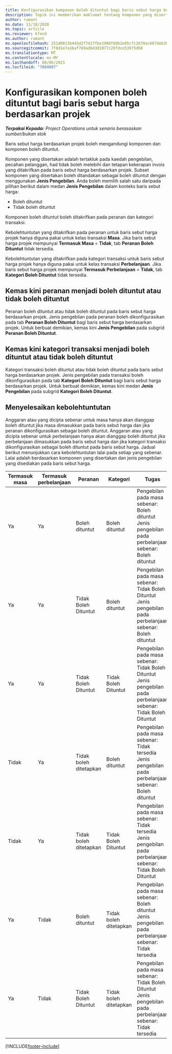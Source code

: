 ```yaml
---
title: Konfigurasikan komponen boleh dituntut bagi baris sebut harga berdasarkan projek
description: Topik ini memberikan maklumat tentang komponen yang disertakan, boleh dituntut dan tidak boleh dituntut pada baris sebut harga berdasarkan projek.
author: rumant
ms.date: 11/18/2020
ms.topic: article
ms.reviewer: kfend
ms.author: rumant
ms.openlocfilehash: 251d0013b445d2f7d17fbe1908f0db2e05cfc2670ac667deb363c98f608a2aef
ms.sourcegitcommit: 7f8d1e7a16af769adb43d1877c28fdce53975db8
ms.translationtype: MT
ms.contentlocale: ms-MY
ms.lasthandoff: 08/06/2021
ms.locfileid: "7004007"
---
```

# <a name="configure-the-chargeable-components-of-a-project-based-quote-line"></a>Konfigurasikan komponen boleh dituntut bagi baris sebut harga berdasarkan projek

_**Terpakai Kepada:** Project Operations untuk senario berasaskan sumber/bukan stok_

Baris sebut harga berdasarkan projek boleh mengandungi komponen dan komponen boleh dituntut.

Komponen yang disertakan adalah tertakluk pada kaedah pengebilan, pecahan pelanggan, had tidak boleh melebihi dan tetapan kekerapan invois yang ditakrifkan pada baris sebut harga berdasarkan projek.
Subset komponen yang disertakan boleh ditandakan sebagai boleh dituntut dengan menggunakan **Jenis Pengebilan**. Anda boleh memilih salah satu daripada pilihan berikut dalam medan **Jenis Pengebilan** dalam konteks baris sebut harga:

   - Boleh dituntut
   - Tidak boleh dituntut

Komponen boleh dituntut boleh ditakrifkan pada peranan dan kategori transaksi.

Kebolehtuntutan yang ditakrifkan pada peranan untuk baris sebut harga projek hanya diguna pakai untuk kelas transaksi **Masa**. Jika baris sebut harga projek mempunyai **Termasuk Masa** = **Tidak**, tab **Peranan Boleh Dituntut** tidak tersedia.

Kebolehtuntutan yang ditakrifkan pada kategori transaksi untuk baris sebut harga projek hanya diguna pakai untuk kelas transaksi **Perbelanjaan**. Jika baris sebut harga projek mempunyai **Termasuk Perbelanjaan** = **Tidak**, tab **Kategori Boleh Dituntut** tidak tersedia.

## <a name="update-a-role-to-be-chargeable-or-non-chargeable"></a>Kemas kini peranan menjadi boleh dituntut atau tidak boleh dituntut
Peranan boleh dituntut atau tidak boleh dituntut pada baris sebut harga berdasarkan projek. Jenis pengebilan pada peranan boleh dikonfigurasikan pada tab **Peranan Boleh Dituntut** bagi baris sebut harga berdasarkan projek. Untuk berbuat demikian, kemas kini **Jenis Pengebilan** pada subgrid **Peranan Boleh Dituntut**. 

## <a name="update-a-transaction-category-to-be-chargeable-or-non-chargeable"></a>Kemas kini kategori transaksi menjadi boleh dituntut atau tidak boleh dituntut
Kategori transaksi boleh dituntut atau tidak boleh dituntut pada baris sebut harga berdasarkan projek. Jenis pengebilan pada transaksi boleh dikonfigurasikan pada tab **Kategori Boleh Dituntut** bagi baris sebut harga berdasarkan projek. Untuk berbuat demikian, kemas kini medan **Jenis Pengebilan** pada subgrid **Kategori Boleh Dituntut**. 

## <a name="resolve-chargeability"></a>Menyelesaikan kebolehtuntutan

Anggaran atau yang dicipta sebenar untuk masa hanya akan dianggap boleh dituntut jika masa dimasukkan pada baris sebut harga dan jika peranan dikonfigurasikan sebagai boleh dituntut.
Anggaran atau yang dicipta sebenar untuk perbelanjaan hanya akan dianggap boleh dituntut jika perbelanjaan dimasukkan pada baris sebut harga dan jika kategori transaksi dikonfigurasikan sebagai boleh dituntut pada baris sebut harga. Jadual berikut menunjukkan cara kebolehtuntutan lalai pada setiap yang sebenar. Lalai adalah berdasarkan komponen yang disertakan dan jenis pengebilan yang disediakan pada baris sebut harga.

| Termasuk masa | Termasuk perbelanjaan | Peranan | Kategori | Tugas |
| --- | --- | --- | --- | --- |
| Ya | Ya | Boleh dituntut | Boleh dituntut | Pengebilan pada masa sebenar: Boleh dituntut </br>Jenis pengebilan pada perbelanjaan sebenar: Boleh dituntut |
| Ya | Ya | Tidak Boleh Dituntut | Boleh dituntut | Pengebilan pada masa sebenar: Tidak Boleh Dituntut </br>Jenis pengebilan pada perbelanjaan sebenar: Boleh dituntut |
| Ya | Ya | Tidak Boleh Dituntut | Tidak Boleh Dituntut | Pengebilan pada masa sebenar: Tidak Boleh Dituntut </br>Jenis pengebilan pada perbelanjaan sebenar: Tidak Boleh Dituntut |
| Tidak | Ya | Tidak boleh ditetapkan | Boleh dituntut | Pengebilan pada masa sebenar: Tidak tersedia </br>Jenis pengebilan pada perbelanjaan sebenar: Boleh dituntut |
| Tidak | Ya | Tidak boleh ditetapkan | Tidak Boleh Dituntut | Pengebilan pada masa sebenar: Tidak tersedia </br>Jenis pengebilan pada perbelanjaan sebenar: Tidak Boleh Dituntut |
| Ya | Tidak | Boleh dituntut | Tidak boleh ditetapkan | Pengebilan pada masa sebenar: Boleh dituntut </br>Jenis pengebilan pada perbelanjaan sebenar: Tidak tersedia |
| Ya | Tidak | Tidak Boleh Dituntut | Tidak boleh ditetapkan | Pengebilan pada masa sebenar: Tidak Boleh Dituntut </br> Jenis pengebilan pada perbelanjaan sebenar: Tidak tersedia |


[!INCLUDE[footer-include](../includes/footer-banner.md)]
